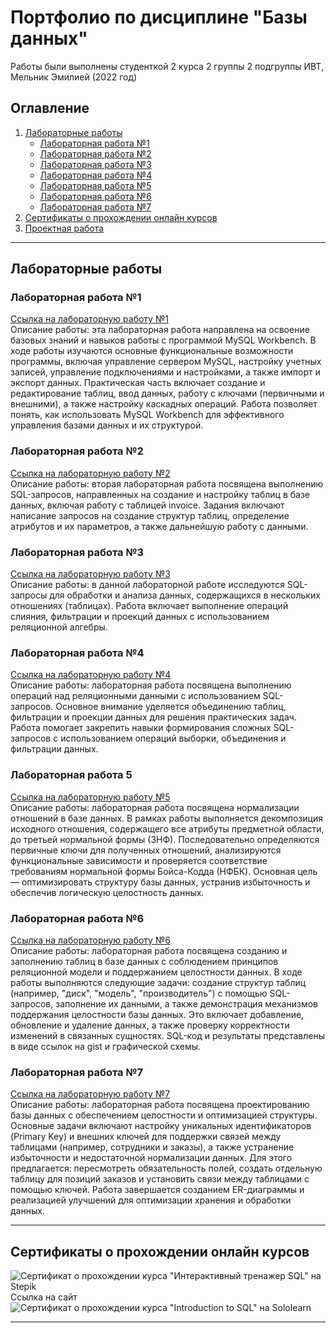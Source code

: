 # Портфолио по дисциплине "Базы данных"

Работы были выполнены студенткой 2 курса 2 группы 2 подгруппы ИВТ, Мельник Эмилией (2022 год)

## Оглавление  
1. [Лабораторные работы](#лабораторные-работы)  
   - [Лабораторная работа №1](#лабораторная-работа-1)  
   - [Лабораторная работа №2](#лабораторная-работа-2)  
   - [Лабораторная работа №3](#лабораторная-работа-3)  
   - [Лабораторная работа №4](#лабораторная-работа-4)  
   - [Лабораторная работа №5](#лабораторная-работа-5)  
   - [Лабораторная работа №6](#лабораторная-работа-6)  
   - [Лабораторная работа №7](#лабораторная-работа-7)  
2. [Сертификаты о прохождении онлайн курсов](#сертификаты-о-прохождении-онлайн-курсов)  
3. [Проектная работа](#элементы-проектной-работы)  

---

## Лабораторные работы  

### Лабораторная работа №1  
[Ссылка на лабораторную работу №1](https://drive.google.com/file/d/1TkEMwWu-n9pwhOnNOgM1OBudLX6S0CAC/view?usp=sharing)  
Описание работы: эта лабораторная работа направлена на освоение базовых знаний и навыков работы с программой MySQL Workbench. В ходе работы изучаются основные функциональные возможности программы, включая управление сервером MySQL, настройку учетных записей, управление подключениями и настройками, а также импорт и экспорт данных. Практическая часть включает создание и редактирование таблиц, ввод данных, работу с ключами (первичными и внешними), а также настройку каскадных операций. Работа позволяет понять, как использовать MySQL Workbench для эффективного управления базами данных и их структурой. 

### Лабораторная работа №2  
[Ссылка на лабораторную работу №2](https://disk.yandex.ru/i/ZPGW0fwL-HBXHw)  
Описание работы: вторая лабораторная работа посвящена выполнению SQL-запросов, направленных на создание и настройку таблиц в базе данных, включая работу с таблицей invoice. Задания включают написание запросов на создание структур таблиц, определение атрибутов и их параметров, а также дальнейшую работу с данными.

### Лабораторная работа №3  
[Ссылка на лабораторную работу №3](https://disk.yandex.ru/i/ii7_wOo9CAWCAA)  
Описание работы: в данной лабораторной работе исследуются SQL-запросы для обработки и анализа данных, содержащихся в нескольких отношениях (таблицах). Работа включает выполнение операций слияния, фильтрации и проекций данных с использованием реляционной алгебры.

### Лабораторная работа №4  
[Ссылка на лабораторную работу №4](https://disk.yandex.ru/i/An9u1-2IbQTffA)  
Описание работы: лабораторная работа посвящена выполнению операций над реляционными данными с использованием SQL-запросов. Основное внимание уделяется объединению таблиц, фильтрации и проекции данных для решения практических задач. Работа помогает закрепить навыки формирования сложных SQL-запросов с использованием операций выборки, объединения и фильтрации данных.  

### Лабораторная работа 5  
[Ссылка на лабораторную работу №5](https://docs.google.com/document/d/1MDdj107BJh-YZDnmXRzpiY2lAk2c_HDR/edit?usp=sharing&ouid=108764732630822905990&rtpof=true&sd=true)  
Описание работы: лабораторная работа посвящена нормализации отношений в базе данных. В рамках работы выполняется декомпозиция исходного отношения, содержащего все атрибуты предметной области, до третьей нормальной формы (3НФ). Последовательно определяются первичные ключи для полученных отношений, анализируются функциональные зависимости и проверяется соответствие требованиям нормальной формы Бойса-Кодда (НФБК). Основная цель — оптимизировать структуру базы данных, устранив избыточность и обеспечив логическую целостность данных.

### Лабораторная работа №6  
[Ссылка на лабораторную работу №6](https://docs.google.com/document/d/1myF7KnIY6vaHE1vRGWhTAMxYVDyoCNiYDqaJet1Q_dE/edit?usp=sharing)  
Описание работы: лабораторная работа посвящена созданию и заполнению таблиц в базе данных с соблюдением принципов реляционной модели и поддержанием целостности данных. В ходе работы выполняются следующие задачи: создание структур таблиц (например, "диск", "модель", "производитель") с помощью SQL-запросов, заполнение их данными, а также демонстрация механизмов поддержания целостности базы данных. Это включает добавление, обновление и удаление данных, а также проверку корректности изменений в связанных сущностях. SQL-код и результаты представлены в виде ссылок на gist и графической схемы.

### Лабораторная работа №7  
[Ссылка на лабораторную работу №7](https://docs.google.com/document/d/15fCUiZYLH6a2K4lKoIHNazZG_VZtDLjN06LjmZx0614/edit?usp=sharing)  
Описание работы: лабораторная работа посвящена проектированию базы данных с обеспечением целостности и оптимизацией структуры. Основные задачи включают настройку уникальных идентификаторов (Primary Key) и внешних ключей для поддержки связей между таблицами (например, сотрудники и заказы), а также устранение избыточности и недостаточной нормализации данных. Для этого предлагается: пересмотреть обязательность полей, создать отдельную таблицу для позиций заказов и установить связи между таблицами с помощью ключей. Работа завершается созданием ER-диаграммы и реализацией улучшений для оптимизации хранения и обработки данных.

---

## Сертификаты о прохождении онлайн курсов   

![Сертификат о прохождении курса "Интерактивный тренажер SQL" на Stepik]()  
Ссылка на сайт
![Сертификат о прохождении курса "Introduction to SQL" на Sololearn](путь/к/фото-сертификата-2.png)  

---
